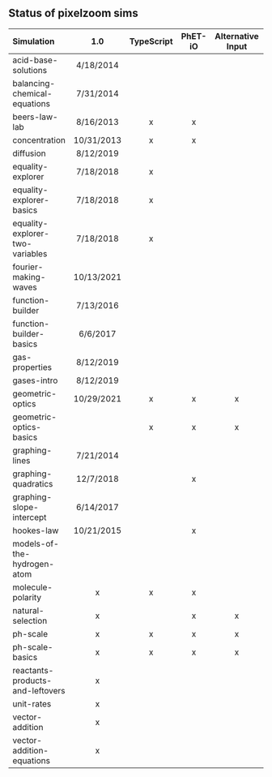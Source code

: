 ## Status of pixelzoom sims 

| Simulation                       |    1.0     | TypeScript | PhET-iO  | Alternative Input  | UI Sound  | Dynamic Locale |
|:---------------------------------|:----------:|:----------:|:--------:|:------------------:|:---------:|:--------------:|
| acid-base-solutions              | 4/18/2014  |            |          |                    |           |       x        |
| balancing-chemical-equations     | 7/31/2014  |            |          |                    |           |                |
| beers-law-lab                    | 8/16/2013  |     x      |    x     |                    |           |                |
| concentration                    | 10/31/2013 |     x      |    x     |                    |           |                |
| diffusion                        | 8/12/2019  |            |          |                    |           |                |
| equality-explorer                | 7/18/2018  |     x      |          |                    |           |                |
| equality-explorer-basics         | 7/18/2018  |     x      |          |                    |           |                |
| equality-explorer-two-variables  | 7/18/2018  |     x      |          |                    |           |                |
| fourier-making-waves             | 10/13/2021 |            |          |                    |           |                |
| function-builder                 | 7/13/2016  |            |          |                    |           |                |
| function-builder-basics          | 6/6/2017   |            |          |                    |           |                |
| gas-properties                   | 8/12/2019  |            |          |                    |           |                |
| gases-intro                      | 8/12/2019  |            |          |                    |           |                |
| geometric-optics                 | 10/29/2021 |     x      |    x     |         x          |     x     |       x        |
| geometric-optics-basics          |            |     x      |    x     |         x          |     x     |       x        |
| graphing-lines                   | 7/21/2014  |            |          |                    |           |                |
| graphing-quadratics              | 12/7/2018  |            |    x     |                    |           |                |
| graphing-slope-intercept         | 6/14/2017  |            |          |                    |           |                |
| hookes-law                       | 10/21/2015 |            |    x     |                    |           |                |
| models-of-the-hydrogen-atom      |            |            |          |                    |           |       x        |
| molecule-polarity                |     x      |     x      |    x     |                    |           |                |
| natural-selection                |     x      |            |    x     |         x          |     x     |       x        |
| ph-scale                         |     x      |     x      |    x     |         x          |     x     |       x        |
| ph-scale-basics                  |     x      |     x      |    x     |         x          |     x     |       x        |
| reactants-products-and-leftovers |     x      |            |          |                    |           |                |
| unit-rates                       |     x      |            |          |                    |           |                |
| vector-addition                  |     x      |            |          |                    |           |                |
| vector-addition-equations        |     x      |            |          |                    |           |                |
